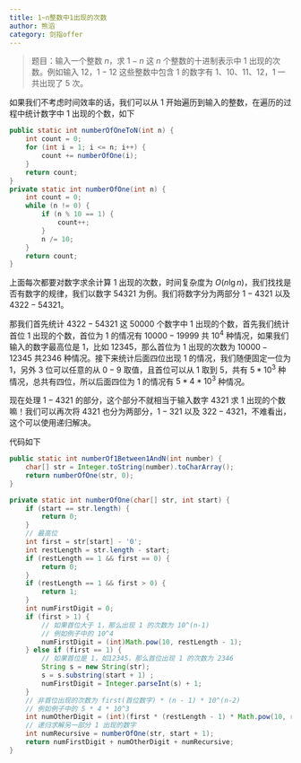 ```yaml
---
title: 1~n整数中1出现的次数
author: 熊滔
category: 剑指offer
---
```


> 题目：输入一个整数 $n$，求 $1 - n$ 这 $n$ 个整数的十进制表示中 $1$ 出现的次数。例如输入 $12$，$1 - 12$ 这些整数中包含 $1$ 的数字有 $1、 10、 11、 12$，$1$ 一共出现了 $5$ 次。

如果我们不考虑时间效率的话，我们可以从 $1$ 开始遍历到输入的整数，在遍历的过程中统计数字中 $1$ 出现的个数，如下

```java
public static int numberOfOneToN(int n) {
    int count = 0;
    for (int i = 1; i <= n; i++) {
        count += numberOfOne(i);
    }
    return count;
}
private static int numberOfOne(int n) {
    int count = 0;
    while (n != 0) {
        if (n % 10 == 1) {
            count++;
        }
        n /= 10;
    }
    return count;
}
```

上面每次都要对数字求余计算 $1$ 出现的次数，时间复杂度为 $O(n \lg n)$，我们找找是否有数字的规律，我们以数字 $54321$ 为例。我们将数字分为两部分 $1-4321$ 以及 $4322 - 54321$。

那我们首先统计 $4322-54321$ 这 $50000$ 个数字中 $1$ 出现的个数，首先我们统计首位 $1$ 出现的个数，首位为 $1$ 的情况有 $10000 - 19999$ 共 $10^4$ 种情况，如果我们输入的数字最高位是 $1$，比如 $12345$，那么首位为 $1$ 出现的次数为 $10000-12345$ 共$2346$ 种情况。接下来统计后面四位出现 $1$ 的情况，我们随便固定一位为 $1$，另外 $3$ 位可以任意的从 $0-9$ 取值，且首位可以从 $1$ 取到 $5$，共有 $5 * 10^3$ 种情况，总共有四位，所以后面四位为 $1$ 的情况有 $5 * 4 * 10^3$ 种情况。

现在处理 $1-4321$ 的部分，这个部分不就相当于输入数字 $4321$ 求 $1$ 出现的个数嘛！我们可以再次将 $4321$ 也分为两部分，$1- 321$ 以及 $322-4321$，不难看出，这个可以使用递归解决。

代码如下

```java
public static int numberOf1Between1AndN(int number) {
    char[] str = Integer.toString(number).toCharArray();
    return numberOfOne(str, 0);
}

private static int numberOfOne(char[] str, int start) {
    if (start == str.length) {
        return 0;
    }
    // 最高位
    int first = str[start] - '0';
    int restLength = str.length - start;
    if (restLength == 1 && first == 0) {
        return 0;
    }
    if (restLength == 1 && first > 0) {
        return 1;
    }
    int numFirstDigit = 0;
    if (first > 1) {
        // 如果首位大于 1，那么出现 1 的次数为 10^(n-1)
        // 例如例子中的 10^4
        numFirstDigit = (int)Math.pow(10, restLength - 1);
    } else if (first == 1) {
        // 如果首位是 1，如12345，那么首位出现 1 的次数为 2346
        String s = new String(str);
        s = s.substring(start + 1) ;
        numFirstDigit = Integer.parseInt(s) + 1;
    }
    // 非首位出现的次数为 first(首位数字) * (n - 1) * 10^(n-2)
    // 例如例子中的 5 * 4 * 10^3
    int numOtherDigit = (int)(first * (restLength - 1) * Math.pow(10, restLength - 2));
    // 递归求解另一部分 1 出现的数字
    int numRecursive = numberOfOne(str, start + 1);
    return numFirstDigit + numOtherDigit + numRecursive;
}
```

<Disqus />